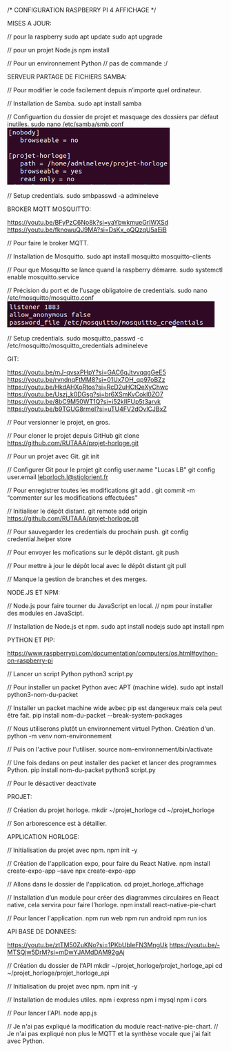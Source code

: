 




/*    CONFIGURATION RASPBERRY PI 4 AFFICHAGE    */





MISES A JOUR:

// pour la raspberry
sudo apt update
sudo apt upgrade

// pour un projet Node.js
npm install

// Pour un environnement Python
// pas de commande :/



SERVEUR PARTAGE DE FICHIERS SAMBA:

// Pour modifier le code facilement depuis n’importe quel ordinateur.

// Installation de Samba.
sudo apt install samba

// Configuartion du dossier de projet et masquage des dossiers par défaut inutiles.
sudo nano /etc/samba/smb.conf
![samba conf](images/samba_conf.png)

// Setup credentials.
sudo smbpasswd -a admineleve



BROKER MQTT MOSQUITTO:

https://youtu.be/BFyPzC6No8k?si=yaYbwkmueGrIWXSd
https://youtu.be/fknowuQJ9MA?si=DsKx_oQQzqU5aEiB

// Pour faire le broker MQTT.

// Installation de Mosquitto.
sudo apt install mosquitto mosquitto-clients

// Pour que Mosquitto se lance quand la raspberry démarre.
sudo systemctl enable mosquitto.service

// Précision du port et de l'usage obligatoire de credentials.
sudo nano /etc/mosquitto/mosquitto.conf
![mosquitto conf](images/mosquitto_conf.png)

// Setup credentials.
sudo mosquitto_passwd -c /etc/mosquitto/mosquitto_credentials admineleve



GIT:

https://youtu.be/mJ-qvsxPHpY?si=GAC6qJtvvqqgGeE5
https://youtu.be/rvndnqFtMM8?si=01Ux7OH_qp97oBZz
https://youtu.be/HkdAHXoRtos?si=RcD2uHCtQeXyChwc
https://youtu.be/Uszj_k0DGsg?si=br6XSmKvCokl0ZO7
https://youtu.be/8bC9M50WT1Q?si=i52kIIFUp5t3arvk
https://youtu.be/b9TGUG8rmeI?si=uTU4FV2dOvlCJBxZ

// Pour versionner le projet, en gros.

// Pour cloner le projet depuis GitHub
git clone https://github.com/RUTAAA/projet-horloge.git


// Pour un projet avec Git.
git init

// Configurer Git pour le projet
git config user.name "Lucas LB"
git config user.email leborloch.l@stjolorient.fr

// Pour enregistrer toutes les modifications
git add .
git commit -m “commenter sur les modifications effectuées"

// Initialiser le dépôt distant.
git remote add origin https://github.com/RUTAAA/projet-horloge.git

// Pour sauvegarder les credentials du prochain push.
git config credential.helper store

// Pour envoyer les mofications sur le dépôt distant.
git push

// Pour mettre à jour le dépôt local avec le dépôt distant
git pull

// Manque la gestion de branches et des merges.



NODE.JS ET NPM:

// Node.js pour faire tourner du JavaScript en local.
// npm pour installer des modules en JavaScipt.

// Installation de Node.js et npm.
sudo apt install nodejs
sudo apt install npm



PYTHON ET PIP:

https://www.raspberrypi.com/documentation/computers/os.html#python-on-raspberry-pi

// Lancer un script Python
python3 script.py

// Pour installer un packet Python avec APT (machine wide).
sudo apt install python3-nom-du-packet

// Installer un packet machine wide avbec pip est dangereux mais cela peut être fait.
pip install nom-du-packet --break-system-packages

// Nous utiliserons plutôt un environnement virtuel Python. Création d'un.
python -m venv nom-environnement

// Puis on l'active pour l'utiliser.
source nom-environnement/bin/activate

// Une fois dedans on peut installer des packet et lancer des programmes Python.
pip install nom-du-packet
python3 script.py

// Pour le désactiver
deactivate





PROJET:

// Création du projet horloge.
mkdir ~/projet_horloge
cd ~/projet_horloge

// Son arborescence est à détailler.



APPLICATION HORLOGE:

// Initialisation du projet avec npm.
npm init -y

// Création de l'application expo, pour faire du React Native.
npm install create-expo-app –save
npx create-expo-app

// Allons dans le dossier de l'application.
cd projet_horloge_affichage

// Installation d’un module pour créer des diagrammes circulaires en React native, cela servira pour faire l’horloge.
npm install react-native-pie-chart

// Pour lancer l'application.
npm run web
npm run android
npm run ios



API BASE DE DONNEES:

https://youtu.be/ztTM50ZuKNo?si=1PKbUbIeFN3MngUk
https://youtu.be/-MTSQjw5DrM?si=mDwYJAMdDAM92gAj

// Création du dossier de l'API
mkdir ~/projet_horloge/projet_horloge_api
cd ~/projet_horloge/projet_horloge_api

// Initialisation du projet avec npm.
npm init -y

// Installation de modules utiles.
npm i express
npm i mysql
npm i cors

// Pour lancer l'API.
node app.js





// Je n'ai pas expliqué la modification du module react-native-pie-chart.
// Je n'ai pas expliqué non plus le MQTT et la synthèse vocale que j'ai fait avec Python.
